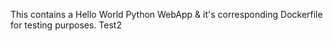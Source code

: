 This contains a Hello World Python WebApp & it's corresponding Dockerfile for testing purposes. Test2

